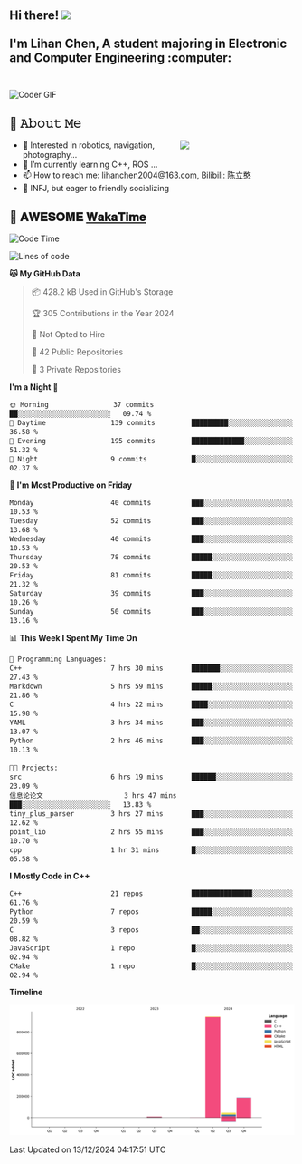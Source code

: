 <h2 align="left">
 <abc>
  <br>Hi there! <img src="https://user-images.githubusercontent.com/42378118/110234147-e3259600-7f4e-11eb-95be-0c4047144dea.gif" width="30"><br>
  <br> I'm Lihan Chen, A student majoring in Electronic and Computer Engineering :computer:<br>
  <br>
 </abc>
</h2>

<img align="center" src="https://media.giphy.com/media/SWoSkN6DxTszqIKEqv/giphy.gif" alt="Coder GIF" width="500">

## :book: 𝙰𝚋𝚘𝚞𝚝 𝙼𝚎

<img align="right" width="40%" src="https://github-readme-stats.vercel.app/api?username=LihanChen2004&show_icons=true&icon_color=CE1D2D&text_color=718096&bg_color=ffffff&hide_title=true" />

- 🌟 Interested in robotics, navigation, photography...
- 🌱 I’m currently learning C++, ROS ... 
- 📫 How to reach me: lihanchen2004@163.com, [Bilibili: 陈立憨](https://space.bilibili.com/170786212)
- 👯 INFJ, but eager to friendly socializing

## 📜 𝐀𝐖𝐄𝐒𝐎𝐌𝐄 [𝐖𝐚𝐤𝐚𝐓𝐢𝐦𝐞](https://github.com/anmol098/waka-readme-stats)

<!--START_SECTION:waka-->
![Code Time](http://img.shields.io/badge/Code%20Time-444%20hrs%2022%20mins-blue)

![Lines of code](https://img.shields.io/badge/From%20Hello%20World%20I%27ve%20Written-1.2%20million%20lines%20of%20code-blue)

**🐱 My GitHub Data** 

> 📦 428.2 kB Used in GitHub's Storage 
 > 
> 🏆 305 Contributions in the Year 2024
 > 
> 🚫 Not Opted to Hire
 > 
> 📜 42 Public Repositories 
 > 
> 🔑 3 Private Repositories 
 > 
**I'm a Night 🦉** 

```text
🌞 Morning                37 commits          ██░░░░░░░░░░░░░░░░░░░░░░░   09.74 % 
🌆 Daytime                139 commits         █████████░░░░░░░░░░░░░░░░   36.58 % 
🌃 Evening                195 commits         █████████████░░░░░░░░░░░░   51.32 % 
🌙 Night                  9 commits           █░░░░░░░░░░░░░░░░░░░░░░░░   02.37 % 
```
📅 **I'm Most Productive on Friday** 

```text
Monday                   40 commits          ███░░░░░░░░░░░░░░░░░░░░░░   10.53 % 
Tuesday                  52 commits          ███░░░░░░░░░░░░░░░░░░░░░░   13.68 % 
Wednesday                40 commits          ███░░░░░░░░░░░░░░░░░░░░░░   10.53 % 
Thursday                 78 commits          █████░░░░░░░░░░░░░░░░░░░░   20.53 % 
Friday                   81 commits          █████░░░░░░░░░░░░░░░░░░░░   21.32 % 
Saturday                 39 commits          ███░░░░░░░░░░░░░░░░░░░░░░   10.26 % 
Sunday                   50 commits          ███░░░░░░░░░░░░░░░░░░░░░░   13.16 % 
```


📊 **This Week I Spent My Time On** 

```text
💬 Programming Languages: 
C++                      7 hrs 30 mins       ███████░░░░░░░░░░░░░░░░░░   27.43 % 
Markdown                 5 hrs 59 mins       █████░░░░░░░░░░░░░░░░░░░░   21.86 % 
C                        4 hrs 22 mins       ████░░░░░░░░░░░░░░░░░░░░░   15.98 % 
YAML                     3 hrs 34 mins       ███░░░░░░░░░░░░░░░░░░░░░░   13.07 % 
Python                   2 hrs 46 mins       ███░░░░░░░░░░░░░░░░░░░░░░   10.13 % 

🐱‍💻 Projects: 
src                      6 hrs 19 mins       ██████░░░░░░░░░░░░░░░░░░░   23.09 % 
信息论论文                    3 hrs 47 mins       ███░░░░░░░░░░░░░░░░░░░░░░   13.83 % 
tiny_plus_parser         3 hrs 27 mins       ███░░░░░░░░░░░░░░░░░░░░░░   12.62 % 
point_lio                2 hrs 55 mins       ███░░░░░░░░░░░░░░░░░░░░░░   10.70 % 
cpp                      1 hr 31 mins        █░░░░░░░░░░░░░░░░░░░░░░░░   05.58 % 
```

**I Mostly Code in C++** 

```text
C++                      21 repos            ███████████████░░░░░░░░░░   61.76 % 
Python                   7 repos             █████░░░░░░░░░░░░░░░░░░░░   20.59 % 
C                        3 repos             ██░░░░░░░░░░░░░░░░░░░░░░░   08.82 % 
JavaScript               1 repo              █░░░░░░░░░░░░░░░░░░░░░░░░   02.94 % 
CMake                    1 repo              █░░░░░░░░░░░░░░░░░░░░░░░░   02.94 % 
```



**Timeline**

![Lines of Code chart](https://raw.githubusercontent.com/LihanChen2004/LihanChen2004/main/assets/bar_graph.png)


 Last Updated on 13/12/2024 04:17:51 UTC
<!--END_SECTION:waka-->

<!--
**LihanChen2004/LihanChen2004** is a ✨ _special_ ✨ repository because its `README.md` (this file) appears on your GitHub profile.

Here are some ideas to get you started:

- 🔭 I’m currently working on ...
- 🌱 I’m currently learning ...
- 👯 I’m looking to collaborate on ...
- 🤔 I’m looking for help with ...
- 💬 Ask me about ...
- 📫 How to reach me: ...
- 😄 Pronouns: ...
- ⚡ Fun fact: ...
-->
